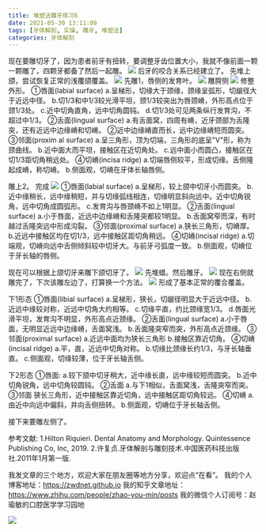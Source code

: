 ```yaml
---
title: 堆塑法雕牙练习6
date: 2021-05-30 13:11:09
tags: [牙体解剖, 实操, 雕牙, 堆塑法]
categories: 牙体解剖
---
```

现在要雕切牙了，因为患者前牙有扭转，要调整牙齿位置大小，我就不像前面一颗一颗雕了，四颗牙都备了然后一起雕。
![](https://zymblog-1258069789.cos.ap-chengdu.myqcloud.com/blog0249-toothcarve/20/01.png)
后牙的咬合关系已经建立了。
先堆上颌，尝试恢复正常的浅覆颌覆盖。
![](https://zymblog-1258069789.cos.ap-chengdu.myqcloud.com/blog0249-toothcarve/20/02.png)
先雕1，唇侧的发育叶。
![](https://zymblog-1258069789.cos.ap-chengdu.myqcloud.com/blog0249-toothcarve/20/03.png)
雕腭侧
![](https://zymblog-1258069789.cos.ap-chengdu.myqcloud.com/blog0249-toothcarve/20/04.png)
修整外形。
①唇面(labial surface)
a.呈梯形，切缘大于颈缘，颈缘呈弧形，切龈径大于近远中径。
b.切1/3和中1/3较光滑平坦，颈1/3较突出为唇颈嵴，外形高点位于颈1/3处。
c.近中切角直角，远中切角圆钝。
d.切1/3处可见两条纵行发育沟，不超过中1/3。
②舌面(lingual surface)
a.有舌面窝，四周有嵴，近牙颈部为舌隆突，还有近远中边缘嵴和切嵴。
②近中边缘嵴直而长，远中边缘嵴短而圆突。
③邻面(proxim
al surface)
a.呈三角形，顶为切端，三角形的底呈"V"形，称为颈曲线。
b.近中面大而平坦，接触区在近切角处。
c.远中面小而圆凸，接触区在切1/3距切角稍远处。
④切嵴(incisa ridge)
a.切端唇侧较平，形成切缘。舌侧隆起成嵴，称切嵴。
b.侧面观，切嵴在牙体长轴唇侧。


雕上2。
完成
![](https://zymblog-1258069789.cos.ap-chengdu.myqcloud.com/blog0249-toothcarve/20/05.png)
①唇面(labial surface)
a.呈梯形，较上颌中切牙小而圆突。
b.近中缘稍长，远中缘稍短，并与切缘弧线相连，切缘明显斜向远中。近中切角锐角，远中切角成圆弧形。
c.发育沟与唇颈嵴不如上1明显。
②舌面(lingual surface)
a.小于唇面，近远中边缘嵴和舌隆突都较1明显。
b.舌面窝窄而深，有时越过舌隆突远中形成沟裂。
③邻面(proximal surface)
a.狭长三角形，切嵴厚。
b.近远中接触区均在切1/3，远中接触区距切角稍远。
④切嵴(incisal ridge)
a.切端观，切嵴向远中舌侧倾斜较中切牙大。与前牙弓弧度一致。
b.侧面观，切嵴位于牙长轴的唇侧。


现在可以根据上颌切牙来雕下颌切牙了。
![](https://zymblog-1258069789.cos.ap-chengdu.myqcloud.com/blog0249-toothcarve/20/06.png)
先堆蜡。然后雕牙。
![](https://zymblog-1258069789.cos.ap-chengdu.myqcloud.com/blog0249-toothcarve/20/07.png)
现在右侧就雕完了，下次该雕左边了，打算换一个方法。
![](https://zymblog-1258069789.cos.ap-chengdu.myqcloud.com/blog0249-toothcarve/20/08.png)
形成了基本正常的覆合覆盖。


下1形态
①唇面(libial surface)
a.呈梯形，狭长，切龈径明显大于近远中径。
b.近远中缘较对称，近远中切角大约相等。
c.切缘平直，约比颈缘宽1/3。
d.唇面光滑平坦，发育沟不明显，外形高点近颈缘。
②舌面(lingual surface)
a.小于唇面，无明显近远中边缘嵴，舌面窝浅。
b.舌面隆突窄而突，外形高点近颈缘。
③邻面(proximal surface)
a.近远中面均为狭长三角形
b.接触区靠近切角。
④切嵴(incisal ridge)
a.平，直，近远中切角对称。
b.切缘比颈缘长约1/3，与牙长轴垂直。
c.侧面观，切缘较薄，位于牙长轴舌侧。


下2形态
①唇面:
a.较下颌中切牙稍大，近中缘长直，远中缘较短而圆突。
b.近中切角锐角，远中切角较圆钝。
②舌面
a.与下1相似，舌面窝浅，舌隆突窄而突。
③邻面
狭长三角形，近中接触区靠近切角，远中接触区距切角较远。
④切嵴
a.由近中向远中偏斜，并向舌侧扭转。
b.侧面观，切嵴位于牙长轴舌侧。




接下来要雕左侧了。




参考文献:
1.Hilton Riquieri. Dental Anatomy and Morphology. Quintessence Publishing Co, Inc, 2019.
2.许复贞.牙体解剖与雕刻技术.中国医药科技出版社.2011年1月第一版.




我发文章的三个地方，欢迎大家在朋友圈等地方分享，欢迎点“在看”。
我的个人博客地址：https://zwdnet.github.io
我的知乎文章地址： https://www.zhihu.com/people/zhao-you-min/posts
我的微信个人订阅号：赵瑜敏的口腔医学学习园地








![](https://zymblog-1258069789.cos.ap-chengdu.myqcloud.com/other/wx.jpg)
